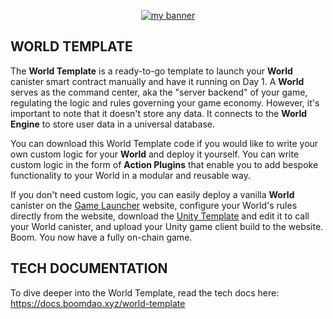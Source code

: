 <p align="center">
  <a href="logo" target="_blank" rel="noreferrer"><img src="https://github.com/BoomDAO/game-launcher/assets/29381374/875537bb-f9d4-4594-84e0-a7375ce46213" alt="my banner"></a>
</p>

## WORLD TEMPLATE

The **World Template** is a ready-to-go template to launch your **World** canister smart contract manually and have it running on Day 1. A **World** serves as the command center, aka the "server backend" of your game, regulating the logic and rules governing your game economy. However, it's important to note that it doesn't store any data. It connects to the **World Engine** to store user data in a universal database.

You can download this World Template code if you would like to write your own custom logic for your **World** and deploy it yourself. You can write custom logic in the form of **Action Plugins** that enable you to add bespoke functionality to your World in a modular and reusable way.

If you don't need custom logic, you can easily deploy a vanilla **World** canister on the [Game Launcher](launcher.boomdao.xyz) website, configure your World's rules directly from the website, download the [Unity Template](https://github.com/BoomDAO/unity-template) and edit it to call your World canister, and upload your Unity game client build to the website. Boom. You now have a fully on-chain game.

## TECH DOCUMENTATION

To dive deeper into the World Template, read the tech docs here: https://docs.boomdao.xyz/world-template

